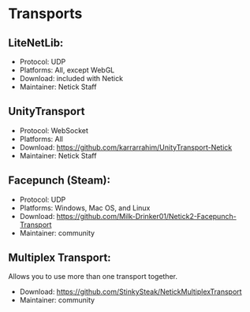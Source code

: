 # Transports

## LiteNetLib: 
* Protocol: UDP
* Platforms: All, except WebGL
* Download: included with Netick
* Maintainer: Netick Staff

## UnityTransport 
* Protocol: WebSocket
* Platforms: All
* Download: https://github.com/karrarrahim/UnityTransport-Netick
* Maintainer: Netick Staff

## Facepunch (Steam):
* Protocol: UDP
* Platforms: Windows, Mac OS, and Linux
* Download: https://github.com/Milk-Drinker01/Netick2-Facepunch-Transport
* Maintainer: community

## Multiplex Transport:
Allows you to use more than one transport together.

* Download: https://github.com/StinkySteak/NetickMultiplexTransport
* Maintainer: community

